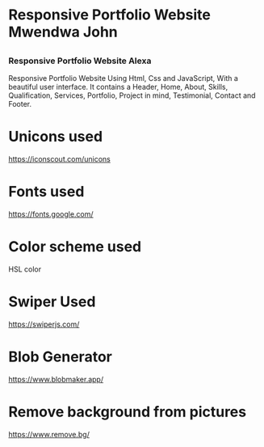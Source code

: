# Responsive Portfolio Website Mwendwa John

##
### Responsive Portfolio Website Alexa
Responsive Portfolio Website Using Html, Css and JavaScript, With a beautiful user interface. It contains a Header, Home, About, Skills, Qualification, Services, Portfolio, Project in mind, Testimonial, Contact and Footer.


# Unicons used
https://iconscout.com/unicons

# Fonts used
https://fonts.google.com/

# Color scheme used
HSL color

# Swiper Used
https://swiperjs.com/

# Blob Generator
https://www.blobmaker.app/

# Remove background from pictures
https://www.remove.bg/